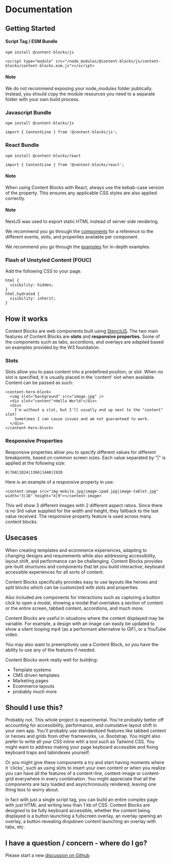 # Documentation

## Getting Started

#### Script Tag / ESM Bundle
```
npm install @content-blocks/js
```
```
<script type="module" src="/node_modules/@content-blocks/js/content-blocks/content-blocks.esm.js"></script>
```
#### Note
We do not recommend exposing your node_modules folder publically. Instead, you should copy the module resources you need to a separate folder with your own build process.

### Javascript Bundle
```
npm install @content-blocks/js
```
```
import { ContentLine } from '@content-blocks/js';
```

### React Bundle
```
npm install @content-blocks/react
```
```
import { ContentLine } from '@content-blocks/react';
```

#### Note
When using Content Blocks with React, always use the kebab-case version of the property. This ensures any applicable CSS styles are also applied correctly.

#### Note
NextJS was used to export static HTML instead of server side rendering.

We recommend you go through the [components](/components) for a reference to the different events, slots, and properties available per component.

We recommend you go through the [examples](/examples) for in-depth examples.

### Flash of Unstyled Content (FOUC)

Add the following CSS to your page.
```
html {
  visibility: hidden;
}
html.hydrated {
  visibility: inherit;
}
```

## How it works
Content Blocks are web components built using <a href="https://stenciljs.com/" target="_blank">StencilJS</a>. The two main features of Content Blocks are **slots** and **responsive properties**. Some of the components such as tabs, accordions, and overlays are adapted based on examples provided by the W3 foundation.

### Slots
Slots allow you to pass content into a predefined position, or slot. When no slot is specified, it is usually placed in the 'content' slot when available. Content can be passed as such:

```
<content-hero-block>
  <img slot="background" src="image.jpg" />
  <div slot="content">Hello World!</div>
  <div>
    I'm without a slot, but I'll usually end up next to the "content" slot! 
    Sometimes I can cause issues and am not guaranteed to work.
  </div>
</content-hero-block>
```

### Responsive Properties
Responsive properties allow you to specify different values for different breakpoints, based on common screen sizes. Each value separated by "|" is applied at the following size:

```
0|768|1024|1366|1440|1920
```

Here is an example of a responsive property in use:

```
<content-image src="img-mobile.jpg|image-ipad.jpg|image-tablet.jpg" width="3|16" height="4|9"></content-image>
```

This will show 3 different images with 2 different aspect ratios. Since there is no 3rd value supplied for the width and height, they fallback to the last value received. The responsive property feature is used across many content blocks.

## Usecases
When creating templates and ecommerce experiences, adapting to changing designs and requirements while also addressing accessibility, layout shift, and performance can be challenging. Content Blocks provides pre-built structures and components that let you build interactive, keyboard accessible experiences for all sorts of content.

Content Blocks specifically provides easy to use layouts like heroes and split blocks which can be customized with slots and properties.

Also included are components for interactions such as capturing a button click to open a modal, showing a modal that overtakes a section of content or the entire screen, tabbed content, accordions, and much more. 

Content Blocks are useful in situations where the content displayed may be variable. For example, a design with an image can easily be updated to show a silent looping mp4 (as a performant alternative to GIF), or a YouTube video.

You may also want to preemptively use a Content Block, so you have the ability to use any of the features if needed. 


Content Blocks work really well for building:
* Template systems
* CMS driven templates
* Marketing pages
* Ecommerce layouts
* probably much more

## Should I use this?
Probably not. This whole project is experimental. You're probably better off accounting for accessibility, performance, and cumulative layout shift in your own app. You'll probably use standardized features like tabbed content or heroes and grids from other frameworks, i.e. Bootstrap. You might also prefer to write all your CSS inline with a tool such as Tailwind CSS. You might want to address making your page keyboard accessible and fixing  keyboard traps and tabindexes yourself.

Or you might give these components a try and start having moments where it 'clicks', such as using slots to insert your own content or when you realize you can have all the features of a content-line, content-image or content-grid everywhere in every combination. You might appreciate that all the components are lazy loaded and asynchronously rendered, leaving one thing less to worry about. 

In fact with just a single script tag, you can build an entire complex page with just HTML and writing less than 1 kb of CSS. Content Blocks are designed to be fully keyboard accessible, whether the content being displayed is a button launching a fullscreen overlay, an overlay opening an overlay, a button revealing dropdown content launching an overlay with tabs, etc.

## I have a question / concern - where do I go?
Please start a new [discussion on Github](https://github.com/contentblocksdev/nextjs-example/discussions)